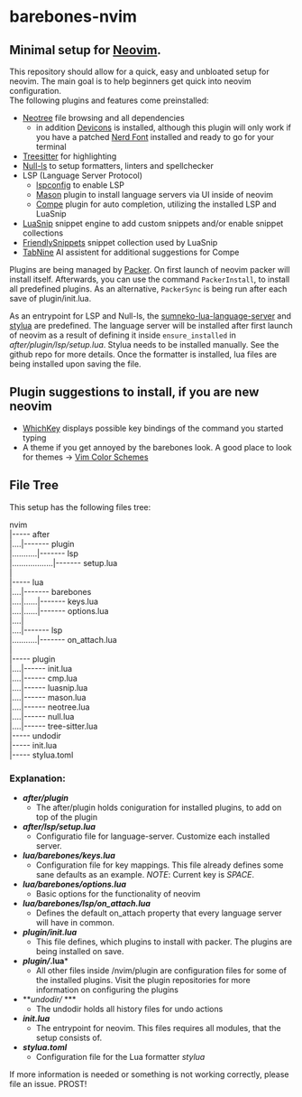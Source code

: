 # barebones-nvim
## Minimal setup for [Neovim](https://github.com/neovim/neovim).

This repository should allow for a quick, easy and unbloated setup for neovim. The main goal is to help beginners get quick into neovim configuration.  
The following plugins and features come preinstalled:

+ [Neotree](https://github.com/nvim-neo-tree/neo-tree.nvim) file browsing and all dependencies 
    - in addition [Devicons](https://github.com/nvim-tree/nvim-web-devicons) is installed, although this plugin will only work if you have a patched [Nerd Font](https://github.com/ryanoasis/nerd-fonts) installed and ready to go for your terminal
+ [Treesitter](https://github.com/nvim-treesitter/nvim-treesitter) for highlighting
+ [Null-ls](https://github.com/jose-elias-alvarez/null-ls.nvim) to setup formatters, linters and spellchecker
+ LSP (Language Server Protocol)
    - [lspconfig](https://github.com/neovim/nvim-lspconfig) to enable LSP
    - [Mason](hLSPttps://github.com/williamboman/mason.nvim) plugin to install language servers via UI inside of neovim
    - [Compe](https://github.com/hrsh7th/nvim-cmp) plugin for auto completion, utilizing the installed LSP and LuaSnip
+ [LuaSnip](https://github.com/L3MON4D3/LuaSnip) snippet engine to add custom snippets and/or enable snippet collections
+ [FriendlySnippets](https://github.com/rafamadriz/friendly-snippets) snippet collection used by LuaSnip
+ [TabNine](https://www.tabnine.com/) AI assistent for additional suggestions for Compe

Plugins are being managed by [Packer](https://github.com/wbthomason/packer.nvim). On first launch of neovim
packer will install itself. Afterwards, you can use the command `PackerInstall`, to install all predefined plugins.
As an alternative, `PackerSync` is being run after each save of plugin/init.lua.

As an entrypoint for LSP and Null-ls, the [sumneko-lua-language-server](https://github.com/sumneko/vscode-lua) and 
[stylua](https://github.com/JohnnyMorganz/StyLua) are predefined. The language server will be installed after first
launch of neovim as a result of defining it inside `ensure_installed` in *after/plugin/lsp/setup.lua*. Stylua needs
to be installed manually. See the github repo for more details. Once the formatter is installed, lua files are being
installed upon saving the file.

## Plugin suggestions to install, if you are new neovim
- [WhichKey](https://github.com/folke/which-key.nvim) displays possible key bindings of the command you started typing
- A theme if you get annoyed by the barebones look. A good place to look for themes -> [Vim Color Schemes](https://vimcolorschemes.com/)

## File Tree
This setup has the following files tree:

nvim  
|----- after  
|....|------- plugin  
|...........|------- lsp  
|..................|------- setup.lua  
|  
|----- lua  
|....|------- barebones  
|....|......|------- keys.lua  
|....|......|------- options.lua  
|....|   
|....|------- lsp          
|...........|------- on_attach.lua  
|  
|----- plugin    
|....|------ init.lua  
|....|------ cmp.lua  
|....|------ luasnip.lua  
|....|------ mason.lua  
|....|------ neotree.lua  
|....|------ null.lua  
|....|------ tree-sitter.lua  
|----- undodir  
|----- init.lua  
|----- stylua.toml  


### Explanation:
+ ***after/plugin*** 
    - The after/plugin holds coniguration for installed plugins, to add on top of the plugin
+ ***after/lsp/setup.lua*** 
    - Configuratio file for language-server. Customize each installed server. 
+ ***lua/barebones/keys.lua*** 
    - Configuration file for key mappings. This file already defines some sane defaults as an example. *NOTE*: Current <Leader> key is _SPACE_.
+ ***lua/barebones/options.lua*** 
    - Basic options for the functionality of neovim
+ ***lua/barebones/lsp/on_attach.lua*** 
    - Defines the default on_attach property that every language server will have in common.
+ ***plugin/init.lua*** 
    - This file defines, which plugins to install with packer. The plugins are being installed on save.
+ ***plugin/*.lua*** 
    - All other files inside /nvim/plugin are configuration files for some of the installed plugins. Visit the plugin repositories for more information on configuring the plugins
+ ***undodir/* *** 
    - The undodir holds all history files for undo actions
+ ***init.lua*** 
    - The entrypoint for neovim. This files requires all modules, that the setup consists of.
+ ***stylua.toml*** 
    - Configuration file for the Lua formatter *stylua*

If more information is needed or something is not working correctly, please file an issue. PROST!
